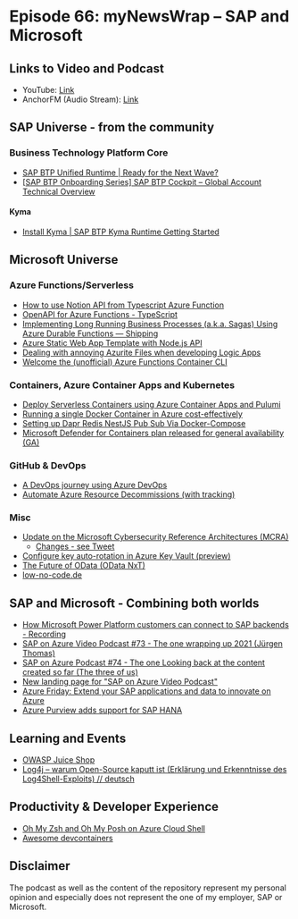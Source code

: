 # Episode 66: myNewsWrap – SAP and Microsoft

## Links to Video and Podcast

* YouTube: [Link](https://youtu.be/b6gXihOsfCo)
* AnchorFM (Audio Stream): [Link](https://anchor.fm/christian-lechner/episodes/myNewsWrap--SAP-and-Microsoft-Episode-66-e1cltqr)

## SAP Universe - from the community

### Business Technology Platform Core

* [SAP BTP Unified Runtime | Ready for the Next Wave?](https://blogs.sap.com/2021/12/22/sap-btp-unified-runtime-ready-for-the-next-wave/)
* [[SAP BTP Onboarding Series] SAP BTP Cockpit – Global Account Technical Overview](https://blogs.sap.com/2022/01/04/sap-btp-onboarding-series-sap-btp-cockpit-global-account-technical-overview/)

#### Kyma

* [Install Kyma | SAP BTP Kyma Runtime Getting Started](https://blogs.sap.com/2021/12/23/install-kyma-sap-btp-kyma-runtime-getting-started/)

## Microsoft Universe

### Azure Functions/Serverless

* [How to use Notion API from Typescript Azure Function](https://www.codingwithmiszu.com/2021/12/29/how-to-integrate-typescript-azure-functions-with-notion-api/)
* [OpenAPI for Azure Functions - TypeScript](https://github.com/aaronpowell/azure-functions-nodejs-openapi)
* [Implementing Long Running Business Processes (a.k.a. Sagas) Using Azure Durable Functions — Shipping](https://gmanvel.medium.com/implementing-e-commerce-shipping-saga-using-azure-durable-functions-36b64a94ae72)
* [Azure Static Web App Template with Node.js API](https://github.com/marcduiker/staticwebapp-vue-vite)
* [Dealing with annoying Azurite Files when developing Logic Apps](https://www.mikestephenson.me/2021/12/28/dealing-with-annoying-azurite-files-when-developing-logic-apps/)
* [Welcome the (unofficial) Azure Functions Container CLI](https://dev.to/lechnerc77/welcome-the-unofficial-azure-functions-container-cli-1npb)

### Containers, Azure Container Apps and Kubernetes

* [Deploy Serverless Containers using Azure Container Apps and Pulumi](https://youtu.be/-G0sbEsC79w)
* [Running a single Docker Container in Azure cost-effectively](https://jussiroine.com/2021/12/running-a-single-docker-container-in-azure-cost-effectively/)
* [Setting up Dapr Redis NestJS Pub Sub Via Docker-Compose](https://thedatalife.com/setting-up-dapr-redis-nestjs-pub-sub-via-docker-compose)
* [Microsoft Defender for Containers plan released for general availability (GA)](https://docs.microsoft.com/azure/defender-for-cloud/release-notes)

### GitHub & DevOps

* [A DevOps journey using Azure DevOps](https://thomasthornton.cloud/2021/12/26/a-devops-journey-using-azure-devops/)
* [Automate Azure Resource Decommissions (with tracking)](https://dev.to/pwd9000/automate-azure-resource-decommissions-with-tracking-aok)

### Misc

* [Update on the Microsoft Cybersecurity Reference Architectures (MCRA)](https://docs.microsoft.com/security/cybersecurity-reference-architecture/mcra?WT.mc_id=AZ-MVP-5004195)
  * [Changes - see Tweet](https://twitter.com/marksimos/status/1473318814049869824?s=21)
* [Configure key auto-rotation in Azure Key Vault (preview)](https://docs.microsoft.com/en-us/azure/key-vault/keys/how-to-configure-key-rotation?WT.mc_id=AZ-MVP-5004195)  
* [The Future of OData (OData NxT)](https://devblogs.microsoft.com/odata/the-future-of-odata-odata-nxt/)
* [low-no-code.de](https://low-no-code.de/)  

## SAP and Microsoft - Combining both worlds

* [How Microsoft Power Platform customers can connect to SAP backends - Recording](https://www.linkedin.com/posts/holger-bruchelt_the-sap-connector-for-microsoft-power-platform-activity-6874283185782448128-qXdw/)
* [SAP on Azure Video Podcast #73 - The one wrapping up 2021 (Jürgen Thomas)](https://youtu.be/lx_eSJIgnec)
* [SAP on Azure Podcast #74 - The one Looking back at the content created so far (The three of us)](https://youtu.be/AFnGM3Ai6Vg)
* [New landing page for "SAP on Azure Video Podcast"](https://www.saponazurepodcast.de/)
* [Azure Friday: Extend your SAP applications and data to innovate on Azure](https://youtu.be/72kbjv0GJAY)
* [Azure Purview adds support for SAP HANA](https://techcommunity.microsoft.com/t5/azure-purview-blog/azure-purview-adds-support-for-sap-hana/ba-p/3051137?WT.mc_id=AZ-MVP-5004195)

## Learning and Events

* [OWASP Juice Shop](https://owasp.org/www-project-juice-shop/)
* [Log4j – warum Open-Source kaputt ist (Erklärung und Erkenntnisse des Log4Shell-Exploits) // deutsch](https://youtu.be/rgKCYHY3Vfw)

## Productivity & Developer Experience

* [Oh My Zsh and Oh My Posh on Azure Cloud Shell](https://dev.to/azure/oh-my-zsh-and-oh-my-posh-on-azure-cloud-shell-16no)
* [Awesome devcontainers](https://github.com/manekinekko/awesome-devcontainers)

## Disclaimer

The podcast as well as the content of the repository represent my personal opinion and especially does not represent the one of my employer, SAP or Microsoft.
